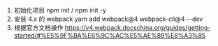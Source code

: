 <!--
 * @Author: lcl
 * @Date: 2025/6/18
-->

1. 初始化项目
   npm init / npm init -y
2. 安装 4.x 的 webpack
   yarn add webpack@4 webpack-cli@4 --dev
3. 根据官方文档操作
   https://v4.webpack.docschina.org/guides/getting-started/#%E5%9F%BA%E6%9C%AC%E5%AE%89%E8%A3%85
